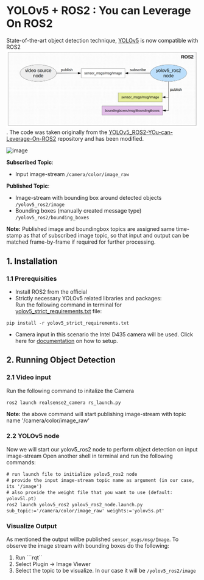 # YOLOv5 + ROS2 : You can Leverage On ROS2
State-of-the-art object detection technique, [YOLOv5](https://github.com/ultralytics/yolov5) is now compatible with ROS2<br>
![YOLOv5-ROS2-graph](yolov5_ros2/yolov5_ros2_graph.png). The code was taken originally from the [YOLOv5_ROS2-YOu-can-Leverage-On-ROS2](https://github.com/moksh-401-511/YOLOv5_ROS2-YOu-can-Leverage-On-ROS2) repository and has been modified.

![image](https://github.com/IcebergASV/general/assets/92492748/59caa001-6b78-414f-97db-74339914a3a8)


**Subscribed Topic**: 
  - Input image-stream ```/camera/color/image_raw```<br>

**Published Topic**: 
  - Image-stream with bounding box around detected objects ```/yolov5_ros2/image```<br>
  - Bounding boxes (manually created message type) ```/yolov5_ros2/bounding_boxes```

**Note:** Published image and boundingbox topics are assigned same time-stamp as that of subscribed image topic, so that input and output can be matched frame-by-frame if required for further processing.

## 1. Installation
### 1.1 Prerequisities
- Install ROS2 from the official
- Strictly necessary YOLOv5 related libraries and packages:<br>
Run the following command in terminal for [yolov5_strict_requirements.txt](yolov5_ros2/yolov5_strict_requirements.txt) file:
```
pip install -r yolov5_strict_requirements.txt
```
- Camera input in this scenario the Intel D435 camera will be used. Click here for [documentation](https://gist.github.com/DavidGuamanDavila/cfad0309e5af1275ba248935eb1daa37) on how to setup.

## 2. Running Object Detection
### 2.1 Video input
Run the following command to initalize the Camera
```
ros2 launch realsense2_camera rs_launch.py
```
**Note:** the above command will start publishing image-stream with topic name '/camera/color/image_raw'

### 2.2 YOLOv5 node
Now we will start our yolov5_ros2 node to perform object detection on input image-stream
Open another shell in terminal and run the following commands:
```
# run launch file to initialize yolov5_ros2 node
# provide the input image-stream topic name as argument (in our case, its '/image')
# also provide the weight file that you want to use (default: yolov5l.pt)
ros2 launch yolov5_ros2 yolov5_ros2_node.launch.py sub_topic:='/camera/color/image_raw' weights:='yolov5s.pt'

```
### Visualize Output
As mentioned the output willbe published ```sensor_msgs/msg/Image```. To observe the image stream with bounding boxes do the following:
1. Run ```rqt``
2. Select Plugin -> Image Viewer
3. Select the topic to be visualize. In our case it will be ```/yolov5_ros2/image```
